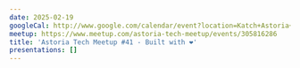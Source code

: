 ```yaml
---
date: 2025-02-19
googleCal: http://www.google.com/calendar/event?location=Katch+Astoria+-+31-19+Newtown+Ave+-+Astoria%2C+NY%2C+11102&action=TEMPLATE&sprop=name%3AAstoria+Tech+Meetup&sprop=website%3Ahttps%3A%2F%2Fwww.meetup.com%2Fastoria-tech-meetup%2Fevents%2F305816286&details=AGENDA%3A%0A6%3A30+-+7%3A15pm%3A+Open+discussion%0A7%3A15+-+7%3A45pm%3A+Speakers+-+TBD+%28stay+tuned+for+updates%21%29%0A7%3A45+-+8%3A30pm%3A+Open+discussion%0A%0AFor+full+details%2C+including+the+address%2C+and+to+RSVP+see%3A+https%3A%2F%2Fwww.meetup.com%2Fastoria-tech-meetup%2Fevents%2F305816286&text=Astoria+Tech+Meetup+%2341+-+Built+with+%E2%9D%A4%EF%B8%8F&dates=20250219T233000Z%2F20250220T013000Z
meetup: https://www.meetup.com/astoria-tech-meetup/events/305816286
title: 'Astoria Tech Meetup #41 - Built with ❤️'
presentations: []
---
```

